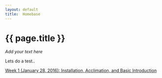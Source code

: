 ```yaml
---
layout: default
title:  Homebase
---
```


# {{ page.title }}


_Add your text here_

Lets do a test..

[Week 1 (January 28, 2016): Installation, Acclimation, and Basic Introduction](http://cbesaw.github.io/r-workshop/week1.html)
